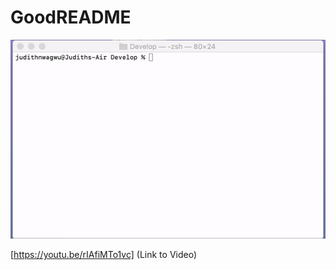 # GoodREADME

![Display of working application](./index.gif)

[https://youtu.be/rIAfiMTo1vc] (Link to Video)
